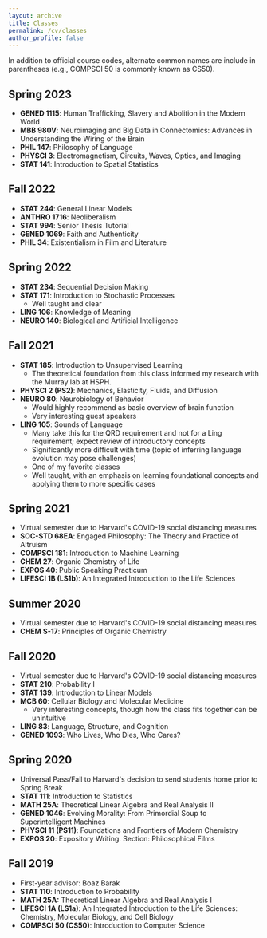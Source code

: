 ```yaml
---
layout: archive
title: Classes
permalink: /cv/classes
author_profile: false
---
```


In addition to official course codes, alternate common names are include in parentheses (e.g., COMPSCI 50 is commonly known as CS50).

## Spring 2023

- **GENED 1115**: Human Trafficking, Slavery and Abolition in the Modern World
- **MBB 980V**: Neuroimaging and Big Data in Connectomics: Advances in Understanding the Wiring of the Brain
- **PHIL 147**: Philosophy of Language
- **PHYSCI 3**: Electromagnetism, Circuits, Waves, Optics, and Imaging
- **STAT 141**: Introduction to Spatial Statistics

## Fall 2022

- **STAT 244**: General Linear Models
- **ANTHRO 1716**: Neoliberalism
- **STAT 994**: Senior Thesis Tutorial 
- **GENED 1069**: Faith and Authenticity
- **PHIL 34**: Existentialism in Film and Literature

## Spring 2022

- **STAT 234**: Sequential Decision Making
- **STAT 171**: Introduction to Stochastic Processes
	- Well taught and clear
- **LING 106**: Knowledge of Meaning
- **NEURO 140**: Biological and Artificial Intelligence

## Fall 2021

- **STAT 185**: Introduction to Unsupervised Learning
	- The theoretical foundation from this class informed my research with the Murray lab at HSPH. 
- **PHYSCI 2 (PS2)**: Mechanics, Elasticity, Fluids, and Diffusion
- **NEURO 80**: Neurobiology of Behavior
	- Would highly recommend as basic overview of brain function
	- Very interesting guest speakers
- **LING 105**: Sounds of Language
	- Many take this for the QRD requirement and not for a Ling requirement; expect review of introductory concepts
	- Significantly more difficult with time (topic of inferring language evolution may pose challenges)
	- One of my favorite classes
	- Well taught, with an emphasis on learning foundational concepts and applying them to more specific cases

## Spring 2021

- Virtual semester due to Harvard's COVID-19 social distancing measures
- **SOC-STD 68EA**: Engaged Philosophy: The Theory and Practice of Altruism
- **COMPSCI 181**: Introduction to Machine Learning
- **CHEM 27**: Organic Chemistry of Life
- **EXPOS 40**: Public Speaking Practicum
- **LIFESCI 1B (LS1b)**: An Integrated Introduction to the Life Sciences

## Summer 2020

- Virtual semester due to Harvard's COVID-19 social distancing measures
- **CHEM S-17**: Principles of Organic Chemistry

## Fall 2020

- Virtual semester due to Harvard's COVID-19 social distancing measures
- **STAT 210**: Probability I
- **STAT 139**: Introduction to Linear Models
- **MCB 60**: Cellular Biology and Molecular Medicine
	- Very interesting concepts, though how the class fits together can be unintuitive
- **LING 83**: Language, Structure, and Cognition
- **GENED 1093**: Who Lives, Who Dies, Who Cares?

## Spring 2020

- Universal Pass/Fail to Harvard's decision to send students home prior to Spring Break
- **STAT 111**: Introduction to Statistics
- **MATH 25A**: Theoretical Linear Algebra and Real Analysis II
- **GENED 1046**: Evolving Morality: From Primordial Soup to Superintelligent Machines
- **PHYSCI 11 (PS11)**: Foundations and Frontiers of Modern Chemistry
- **EXPOS 20**: Expository Writing. Section: Philosophical Films

## Fall 2019

- First-year advisor: Boaz Barak
- **STAT 110**: Introduction to Probability
- **MATH 25A:** Theoretical Linear Algebra and Real Analysis I
- **LIFESCI 1A (LS1a)**: An Integrated Introduction to the Life Sciences: Chemistry, Molecular Biology, and Cell Biology
- **COMPSCI 50 (CS50)**: Introduction to Computer Science
